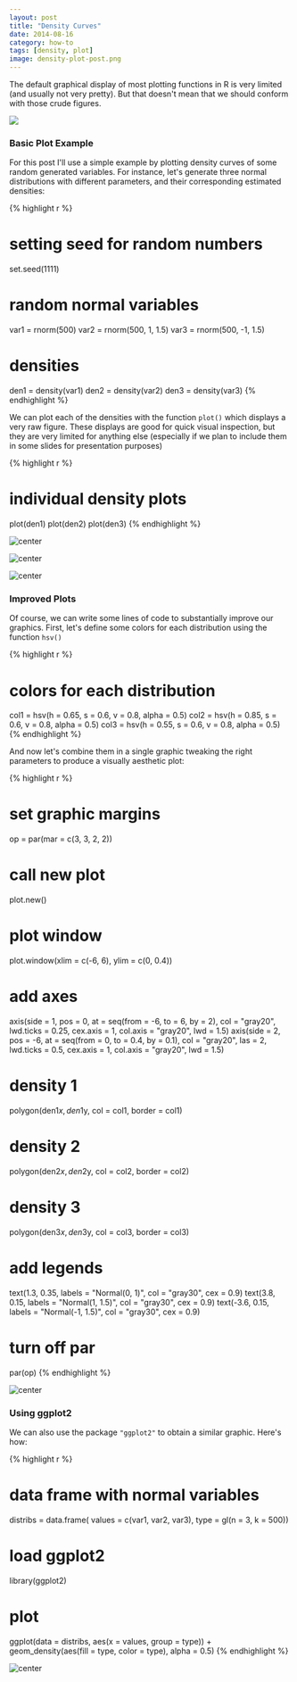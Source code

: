 ```yaml
---
layout: post
title: "Density Curves"
date: 2014-08-16
category: how-to
tags: [density, plot]
image: density-plot-post.png
---
```


The default graphical display of most plotting functions in R is very limited (and usually not very pretty). But that doesn't mean that we should conform with those crude figures.

<!--more-->

![](/images/blog/density-plot-post.png)


### Basic Plot Example

For this post I'll use a simple example by plotting density curves of some random generated variables. For instance, let's generate three normal distributions with different parameters, and their corresponding estimated densities:


{% highlight r %}
# setting seed for random numbers
set.seed(1111)

# random normal variables
var1 = rnorm(500)
var2 = rnorm(500, 1, 1.5)
var3 = rnorm(500, -1, 1.5)

# densities
den1 = density(var1)
den2 = density(var2)
den3 = density(var3)
{% endhighlight %}



We can plot each of the densities with the function ```plot()``` which displays a very raw figure. These displays are good for quick visual inspection, but they are very limited for anything else (especially if we plan to include them in some slides for presentation purposes)


{% highlight r %}
# individual density plots
plot(den1)
plot(den2)
plot(den3)
{% endhighlight %}



![center](/figs/2014-08-16-Density-Curves/plot-density1.png) 


![center](/figs/2014-08-16-Density-Curves/plot-density2.png) 


![center](/figs/2014-08-16-Density-Curves/plot-density3.png) 



### Improved Plots

Of course, we can write some lines of code to substantially improve our graphics. First, let's define some colors for each distribution using the function ```hsv()``` 


{% highlight r %}
# colors for each distribution
col1 = hsv(h = 0.65, s = 0.6, v = 0.8, alpha = 0.5)
col2 = hsv(h = 0.85, s = 0.6, v = 0.8, alpha = 0.5)
col3 = hsv(h = 0.55, s = 0.6, v = 0.8, alpha = 0.5)
{% endhighlight %}


And now let's combine them in a single graphic tweaking the right parameters to produce a visually aesthetic plot:

{% highlight r %}
# set graphic margins
op = par(mar = c(3, 3, 2, 2))
# call new plot
plot.new()
# plot window
plot.window(xlim = c(-6, 6), ylim = c(0, 0.4))
# add axes
axis(side = 1, pos = 0, at = seq(from = -6, to = 6, by = 2), col = "gray20", 
    lwd.ticks = 0.25, cex.axis = 1, col.axis = "gray20", lwd = 1.5)
axis(side = 2, pos = -6, at = seq(from = 0, to = 0.4, by = 0.1), col = "gray20", 
    las = 2, lwd.ticks = 0.5, cex.axis = 1, col.axis = "gray20", lwd = 1.5)
# density 1
polygon(den1$x, den1$y, col = col1, border = col1)
# density 2
polygon(den2$x, den2$y, col = col2, border = col2)
# density 3
polygon(den3$x, den3$y, col = col3, border = col3)
# add legends
text(1.3, 0.35, labels = "Normal(0, 1)", col = "gray30", cex = 0.9)
text(3.8, 0.15, labels = "Normal(1, 1.5)", col = "gray30", cex = 0.9)
text(-3.6, 0.15, labels = "Normal(-1, 1.5)", col = "gray30", cex = 0.9)
# turn off par
par(op)
{% endhighlight %}



![center](/figs/2014-08-16-Density-Curves/density-plot.png) 



### Using ggplot2

We can also use the package ```"ggplot2"``` to obtain a similar graphic. Here's how:


{% highlight r %}
# data frame with normal variables
distribs = data.frame(
  values = c(var1, var2, var3),
  type = gl(n = 3, k = 500))

# load ggplot2
library(ggplot2)

# plot
ggplot(data = distribs, aes(x = values, group = type)) +
  geom_density(aes(fill = type, color = type), alpha = 0.5)
{% endhighlight %}

![center](/figs/2014-08-16-Density-Curves/density-ggplot.png) 




